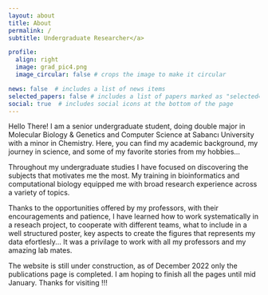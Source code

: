 ```yaml
---
layout: about
title: About
permalink: /
subtitle: Undergraduate Researcher</a>  

profile:
  align: right
  image: grad_pic4.png
  image_circular: false # crops the image to make it circular

news: false  # includes a list of news items
selected_papers: false # includes a list of papers marked as "selected={true}"
social: true  # includes social icons at the bottom of the page
---
```


Hello There! I am a senior undergraduate student, doing double major in Molecular Biology & Genetics and Computer Science at Sabancı University with a minor in Chemistry. Here, you can find my academic background, my journey in science, and some of my favorite stories from my hobbies...

Throughout my undergraduate studies I have focused on discovering the subjects that motivates me the most. My training in bioinformatics and computational biology equipped me with broad research experience across a variety of topics. 

Thanks to the opportunities offered by my professors, with their encouragements and patience, I have learned how to work systematically in a reseach project, to cooperate with different teams, what to include in a well structured poster, key aspects to create the figures that represents my data efortlesly... It was a privilage to work with all my professors and my amazing lab mates.  

The website is still under construction, as of December 2022 only the publications page is completed. I am hoping to finish all the pages until mid January.
Thanks for visiting !!!


